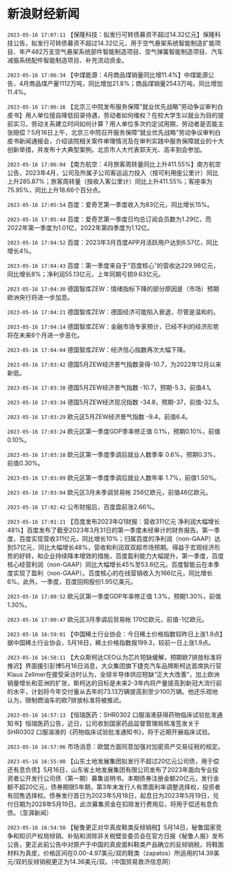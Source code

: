 # 新浪财经新闻
`2023-05-16 17:07:11`   【保隆科技：拟发行可转债募资不超过14.32亿元】保隆科技公告，拟发行可转债募资不超过14.32亿元，用于空气悬架系统智能制造扩能项目、年产482万支空气悬架系统部件智能制造项目、空气弹簧智能制造项目、汽车减振系统配件智能制造项目、补充流动资金。

`2023-05-16 17:06:34` 【中煤能源：4月商品煤销量同比增11.4%】中煤能源公告，4月商品煤产量1112万吨，同比增加21.8%；商品煤销量2543万吨，同比增加11.4%。

`2023-05-16 17:06:16` 【北京三中院发布服务保障“就业优先战略”劳动争议审判白皮书】用人单位擅自降低招录待遇，劳动者如何维权？在校大学生以就业为目的提前实习，劳动关系建立时间如何计算？用人单位多次约定试用期，劳动者是否能主张赔偿？5月16日上午，北京三中院召开服务保障“就业优先战略”劳动争议审判白皮书新闻通报会，介绍该院相关案件审理情况及在审判实践中服务保障就业的十大创新举措，并发布十大典型案例。北京市人大代表郭天光、高丰到会参加。

`2023-05-16 17:06:04` 【南方航空：4月旅客周转量同比上升411.55%】南方航空公告，2023年4月，公司及所属子公司客运运力投入（按可利用座公里计）同比上升285.87%；旅客周转量（按收入客公里计）同比上升411.55%；客座率为75.95%，同比上升18.66个百分点。

`2023-05-16 17:05:54` 百度：爱奇艺第一季度收入为83亿元，同比增长15%。

`2023-05-16 17:05:44` 百度：爱奇艺第一季度日均总订阅会员数为1.29亿，而2022年第一季度为1.01亿，2022年第四季度为1.12亿。

`2023-05-16 17:04:52` 百度：2023年3月百度APP月活跃用户达到6.57亿，同比增长4%。

`2023-05-16 17:04:43` 百度：第一季度来自于“百度核心”的营收达229.98亿元，同比增长8%；净利润55.13亿元，上年同期亏损9.63亿元。

`2023-05-16 17:04:30` 德国智库ZEW：情绪指标下降的部分原因是（市场）预期欧洲央行将进一步加息。

`2023-05-16 17:04:21` 德国智库ZEW：德国经济可能陷入衰退，尽管是温和的。

`2023-05-16 17:04:14` 德国智库ZEW：金融市场专家预计，已经不利的经济形势将在未来6个月进一步恶化。

`2023-05-16 17:04:04` 德国智库ZEW：经济信心指数再次大幅下降。

`2023-05-16 17:03:42` 德国5月ZEW经济景气指数录得-10.7，为2022年12月以来新低。

`2023-05-16 17:03:38` 德国5月ZEW经济景气指数 -10.7，预期-5.3，前值4.1。

`2023-05-16 17:03:34` 德国5月ZEW经济现况指数 -34.8，预期-37，前值-32.5。

`2023-05-16 17:03:29` 欧元区5月ZEW经济景气指数 -9.4，前值6.4。

`2023-05-16 17:03:24` 欧元区第一季度GDP季率修正值 0.1%，预期0.10%，前值0.10%。

`2023-05-16 17:03:18` 欧元区第一季度季调后就业人数季率 0.6%，预期0.3%，前值0.30%。

`2023-05-16 17:03:09` 欧元区第一季度季调后就业人数年率 1.7%，前值1.50%。

`2023-05-16 17:03:04` 欧元区3月未季调贸易帐 256亿欧元，前值46亿欧元。

`2023-05-16 17:02:42` 公布财报后，百度盘前涨2.66%。

`2023-05-16 17:01:21`   【百度发布2023年Q1财报：营收311亿元 净利润大幅增长48%】百度发布了截至2023年3月31日的第一季度未经审计的财务报告。第一季度，百度实现营收311亿元，同比增长10%；归属百度的净利润（non-GAAP）达到57亿元，同比大幅增长48%，营收和利润双双超市场预期。得益于宏观经济形势的好转，和企业持续降本增效的措施，百度盈利能力大幅提升。第一季度，百度核心经营利润（non-GAAP）同比大幅增长45%至53.6亿元。百度智能云在本季度实现了盈利（non-GAAP）。百度核心的在线营销收入为166亿元，同比增长6%。此外，一季度，百度回购股份1.95亿美元。

`2023-05-16 17:00:52` 欧元区第一季度GDP年率修正值 1.3%，预期1.30%，前值1.30%。

`2023-05-16 17:00:47` 欧元区3月季调后贸易帐 170亿欧元，前值-1亿欧元。

`2023-05-16 16:59:01` 【中国稀土行业协会：今日稀土价格指数较昨日上涨1.9点】据中国稀土行业协会，5月16日，稀土价格指数报199.3，较前一日上涨1.9点。

`2023-05-16 16:58:11` 【大众斯柯达CEO认为芯片短缺缓解，预期欧7排放标准将推迟】界面援引彭博5月16日消息，大众集团旗下捷克汽车品牌斯柯达首席执行官Klaus Zellmer在接受采访时认为，全球半导体供应短缺“正大大改善”，加上欧洲销量增长和亚洲的扩张，斯柯达的目标是未来2-3年内将产量提高到新冠大流行前的水平，计划将今年交付量从去年的73.13万辆提高到至少100万辆。他还乐观地认为，限制燃油车的欧7排放标准将被推迟。

`2023-05-16 16:57:13` 【恒瑞医药：SHR0302 口服溶液获得药物临床试验批准通知书】恒瑞医药公告，近日，公司收到国家药品监督管理局核准签发关于 SHR0302 口服溶液的《药物临床试验批准通知书》，将于近期开展临床试验。

`2023-05-16 16:57:06` 市场消息：欧盟方面同意加强对加密资产交易征税的规定。

`2023-05-16 16:55:00` 【山东土地发展集团拟发行不超过20亿元公司债，用于偿还有息负债】5月16日，山东省土地发展集团有限公司发布了2023年面向专业投资者公开发行公司债（第一期）募集说明书。本期债券注册金额20亿元，发行金额不超20亿元，债券期限5年期，第3年末发行人有票面利率调整选择权，投资者有回售选择权。债券发行首日为2023年5月18日，起息日为2023年5月19日，兑付日期为2028年5月19日。此次募集资金在扣除发行费用后，将用于偿还有息负债。（澎湃新闻）

`2023-05-16 16:54:50` 【秘鲁更正对华真皮鞋类反倾销税】5月14日，秘鲁国家竞争和知识产权局倾销、补贴和消除非关税壁垒委员会在官方日报《秘鲁人报》发布公告，更正此前公告中对原产于中国的真皮面料鞋类产品确立的反倾销税，将鞋面材料为真皮，价格区间在0.00-4.97美元/双的鞋类（zapatos）所适用的14.39美元/双的反倾销税更正为14.36美元/双。（中国贸易救济信息网）

